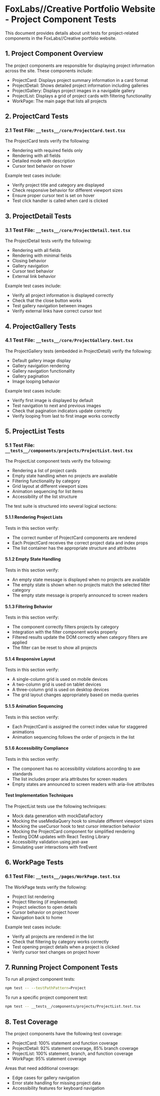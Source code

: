 # FoxLabs//Creative Portfolio Website - Project Component Tests

This document provides details about unit tests for project-related components in the FoxLabs//Creative portfolio website.

## 1. Project Component Overview

The project components are responsible for displaying project information across the site. These components include:

- ProjectCard: Displays project summary information in a card format
- ProjectDetail: Shows detailed project information including galleries
- ProjectGallery: Displays project images in a navigable gallery
- ProjectList: Displays a grid of project cards with filtering functionality
- WorkPage: The main page that lists all projects

## 2. ProjectCard Tests

### 2.1 Test File: `__tests__/core/ProjectCard.test.tsx`

The ProjectCard tests verify the following:
- Rendering with required fields only
- Rendering with all fields
- Detailed mode with description
- Cursor text behavior on hover

Example test cases include:
- Verify project title and category are displayed
- Check responsive behavior for different viewport sizes
- Ensure proper cursor text is set on hover
- Test click handler is called when card is clicked

## 3. ProjectDetail Tests

### 3.1 Test File: `__tests__/core/ProjectDetail.test.tsx`

The ProjectDetail tests verify the following:

- Rendering with all fields
- Rendering with minimal fields
- Closing behavior
- Gallery navigation
- Cursor text behavior
- External link behavior

Example test cases include:
- Verify all project information is displayed correctly
- Check that the close button works
- Test gallery navigation between images
- Verify external links have correct cursor text

## 4. ProjectGallery Tests

### 4.1 Test File: `__tests__/core/ProjectGallery.test.tsx`

The ProjectGallery tests (embedded in ProjectDetail) verify the following:

- Default gallery image display
- Gallery navigation rendering
- Gallery navigation functionality
- Gallery pagination
- Image looping behavior

Example test cases include:
- Verify first image is displayed by default
- Test navigation to next and previous images
- Check that pagination indicators update correctly
- Verify looping from last to first image works correctly

## 5. ProjectList Tests

### 5.1 Test File: `__tests__/components/projects/ProjectList.test.tsx`

The ProjectList component tests verify the following:

- Rendering a list of project cards
- Empty state handling when no projects are available
- Filtering functionality by category
- Grid layout at different viewport sizes
- Animation sequencing for list items
- Accessibility of the list structure

The test suite is structured into several logical sections:

#### 5.1.1 Rendering Project Lists

Tests in this section verify:
- The correct number of ProjectCard components are rendered
- Each ProjectCard receives the correct project data and index props
- The list container has the appropriate structure and attributes

#### 5.1.2 Empty State Handling

Tests in this section verify:
- An empty state message is displayed when no projects are available
- The empty state is shown when no projects match the selected filter category
- The empty state message is properly announced to screen readers

#### 5.1.3 Filtering Behavior

Tests in this section verify:
- The component correctly filters projects by category
- Integration with the filter component works properly
- Filtered results update the DOM correctly when category filters are applied
- The filter can be reset to show all projects

#### 5.1.4 Responsive Layout

Tests in this section verify:
- A single-column grid is used on mobile devices
- A two-column grid is used on tablet devices
- A three-column grid is used on desktop devices
- The grid layout changes appropriately based on media queries

#### 5.1.5 Animation Sequencing

Tests in this section verify:
- Each ProjectCard is assigned the correct index value for staggered animations
- Animation sequencing follows the order of projects in the list

#### 5.1.6 Accessibility Compliance

Tests in this section verify:
- The component has no accessibility violations according to axe standards
- The list includes proper aria attributes for screen readers
- Empty states are announced to screen readers with aria-live attributes

#### Test Implementation Techniques

The ProjectList tests use the following techniques:
- Mock data generation with mockDataFactory
- Mocking the useMediaQuery hook to simulate different viewport sizes
- Mocking the useCursor hook to test cursor interaction behavior
- Mocking the ProjectCard component for simplified rendering
- Testing DOM updates with React Testing Library
- Accessibility validation using jest-axe
- Simulating user interactions with fireEvent

## 6. WorkPage Tests

### 6.1 Test File: `__tests__/pages/WorkPage.test.tsx`

The WorkPage tests verify the following:

- Project list rendering
- Project filtering (if implemented)
- Project selection to open details
- Cursor behavior on project hover
- Navigation back to home

Example test cases include:
- Verify all projects are rendered in the list
- Check that filtering by category works correctly
- Test opening project details when a project is clicked
- Verify cursor text changes on project hover

## 7. Running Project Component Tests

To run all project component tests:

```bash
npm test -- --testPathPattern=Project
```

To run a specific project component test:

```bash
npm test -- __tests__/components/projects/ProjectList.test.tsx
```

## 8. Test Coverage

The project components have the following test coverage:

- ProjectCard: 100% statement and function coverage
- ProjectDetail: 92% statement coverage, 85% branch coverage
- ProjectList: 100% statement, branch, and function coverage
- WorkPage: 95% statement coverage

Areas that need additional coverage:
- Edge cases for gallery navigation
- Error state handling for missing project data
- Accessibility features for keyboard navigation 